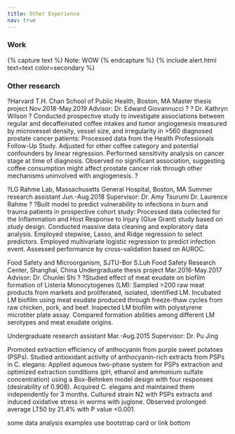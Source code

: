 ```yaml
---
title: Other Experience
nav: true
---
```


### Work

{% capture text %}
Note: WOW
{% endcapture %}
{% include alert.html text=text color=secondary %}


### Other research 

?Harvard T.H. Chan School of Public Health, Boston, MA
Master thesis project
Nov.2018-May.2019
Advisor: Dr. Edward Giovannucci ?
?                Dr. Kathryn Wilson
?
Conducted prospective study to investigate associations between regular and decaffeinated coffee intakes and tumor angiogenesis measured by microvessel density, vessel size, and irregularity in >560 diagnosed prostate cancer patients:
Processed data from the Health Professionals Follow-Up Study. Adjusted for other coffee category and potential confounders by linear regression. Performed sensitivity analysis on cancer stage at time of diagnosis.
Observed no significant association, suggesting coffee consumption might affect prostate cancer risk through other mechanisms uninvolved with angiogenesis.  ?


?LG Rahme Lab, Massachusetts General Hospital, Boston, MA
Summer research assistant
Jun.-Aug.2018
Supervisor: Dr. Amy Tsurumi 
                     Dr. Laurence Rahme
?
?Built model to predict vulnerability to infections in burn and trauma patients in prospective cohort study:
Processed data collected for the Inflammation and Host Response to Injury (Glue Grant) study based on study design. Conducted massive data cleaning and exploratory data analysis. 
Employed stepwise, Lasso, and Ridge regression to select predictors. Employed multivariate logistic regression to predict infection event. Assessed performance by cross-validation based on AUROC. 


Food Safety and Microorganism, SJTU-Bor S.Luh Food Safety Research Center, Shanghai, China
Undergraduate thesis project
Mar.2016-May.2017
Advisor: Dr. Chunlei Shi
?
?Studied effect of meat exudate on biofilm formation of Listeria Monocytogenes (LM):
Sampled >200 raw meat products from markets and proliferated, isolated, identified LM. Incubated LM biofilm using meat exudate produced through freeze-thaw cycles from raw chicken, pork, and beef.
Inspected LM biofilm with polystyrene microtiter plate assay. Compared formation abilities among different LM serotypes and meat exudate origins.

Undergraduate research assistant
Mar.-Aug.2015
Supervisor: Dr. Pu Jing

Promoted extraction efficiency of anthocyanin from purple sweet potatoes (PSPs). Studied antioxidant activity of anthocyanin-rich extracts from PSPs in C. elegans:
Applied aqueous two-phase system for PSPs extraction and optimized extraction conditions (pH, ethanol and ammonium sulfate concentration) using a Box-Behnken model design with four responses (desirability of 0.908).
Acquired C. elegans and maintained them independently for 3 months. Cultured strain N2 with PSPs extracts and induced oxidative stress in worms with juglone. Observed prolonged average LT50 by 21.4% with P value <0.001.





some data analysis examples
use bootstrap card or link bottom 

